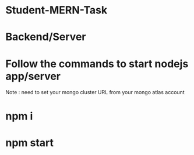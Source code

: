 # Student-MERN-Task

# Backend/Server

# Follow the commands to start nodejs app/server

Note : need to set your mongo cluster URL from your mongo atlas account

# npm i

# npm start
